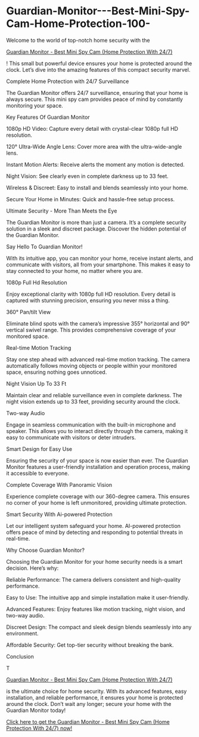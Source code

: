 # Guardian-Monitor---Best-Mini-Spy-Cam-Home-Protection-100-
Welcome to the world of top-notch home security with the <p><a href="https://tinyurl.com/4dmkn9zx">Guardian Monitor - Best Mini Spy Cam (Home Protection With 24/7)</a></p>! This small but powerful device ensures your home is protected around the clock. Let’s dive into the amazing features of this compact security marvel.

Complete Home Protection with 24/7 Surveillance

The Guardian Monitor offers 24/7 surveillance, ensuring that your home is always secure. This mini spy cam provides peace of mind by constantly monitoring your space.

Key Features Of Guardian Monitor

1080p HD Video: Capture every detail with crystal-clear 1080p full HD resolution.

120° Ultra-Wide Angle Lens: Cover more area with the ultra-wide-angle lens.

Instant Motion Alerts: Receive alerts the moment any motion is detected.

Night Vision: See clearly even in complete darkness up to 33 feet.

Wireless & Discreet: Easy to install and blends seamlessly into your home.

Secure Your Home in Minutes: Quick and hassle-free setup process.

Ultimate Security - More Than Meets the Eye

The Guardian Monitor is more than just a camera. It’s a complete security solution in a sleek and discreet package. Discover the hidden potential of the Guardian Monitor.

Say Hello To Guardian Monitor!

With its intuitive app, you can monitor your home, receive instant alerts, and communicate with visitors, all from your smartphone. This makes it easy to stay connected to your home, no matter where you are.

1080p Full Hd Resolution

Enjoy exceptional clarity with 1080p full HD resolution. Every detail is captured with stunning precision, ensuring you never miss a thing.

360° Pan/tilt View

Eliminate blind spots with the camera’s impressive 355° horizontal and 90° vertical swivel range. This provides comprehensive coverage of your monitored space.

Real-time Motion Tracking

Stay one step ahead with advanced real-time motion tracking. The camera automatically follows moving objects or people within your monitored space, ensuring nothing goes unnoticed.

Night Vision Up To 33 Ft

Maintain clear and reliable surveillance even in complete darkness. The night vision extends up to 33 feet, providing security around the clock.

Two-way Audio

Engage in seamless communication with the built-in microphone and speaker. This allows you to interact directly through the camera, making it easy to communicate with visitors or deter intruders.

Smart Design for Easy Use

Ensuring the security of your space is now easier than ever. The Guardian Monitor features a user-friendly installation and operation process, making it accessible to everyone.

Complete Coverage With Panoramic Vision

Experience complete coverage with our 360-degree camera. This ensures no corner of your home is left unmonitored, providing ultimate protection.

Smart Security With Ai-powered Protection

Let our intelligent system safeguard your home. AI-powered protection offers peace of mind by detecting and responding to potential threats in real-time.

Why Choose Guardian Monitor?

Choosing the Guardian Monitor for your home security needs is a smart decision. Here’s why:

Reliable Performance: The camera delivers consistent and high-quality performance.

Easy to Use: The intuitive app and simple installation make it user-friendly.

Advanced Features: Enjoy features like motion tracking, night vision, and two-way audio.

Discreet Design: The compact and sleek design blends seamlessly into any environment.

Affordable Security: Get top-tier security without breaking the bank.

Conclusion

T<p><a href="https://tinyurl.com/4dmkn9zx">Guardian Monitor - Best Mini Spy Cam (Home Protection With 24/7)</a></p> is the ultimate choice for home security. With its advanced features, easy installation, and reliable performance, it ensures your home is protected around the clock. Don’t wait any longer; secure your home with the Guardian Monitor today!

<p><a href="https://tinyurl.com/4dmkn9zx">Click here to get the Guardian Monitor - Best Mini Spy Cam (Home Protection With 24/7) now!</a></p>

